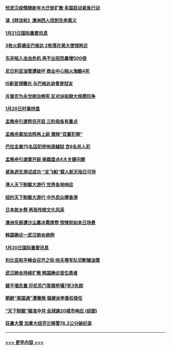 #### [忧武汉疫情随新年大迁徙扩散 多国启动紧急行动](../pages/prog202/a102757625.md?t=01220101) 
#### [读《转法轮》澳洲西人找到生命意义](../pages/prog202/a102757465.md?t=01220101) 
#### [1月21日国际重要讯息](../pages/prog202/a102757450.md?t=01220101) 
#### [3枚火箭袭击巴格达 2枚落在美大使馆附近](../pages/prog202/a102757310.md?t=01220101) 
#### [东非陷入虫虫危机 再不出招恐暴增500倍](../pages/prog202/a102757295.md?t=01220101) 
#### [尼日利亚油管遭破坏 商业中心陷火海酿4死](../pages/prog202/a102757272.md?t=01220101) 
#### [IS新首领曝光 与巴格达迪曾是狱友](../pages/prog202/a102757122.md?t=01220101) 
#### [斥普京为永世统治修宪 反对派拟掀大规模抗争](../pages/prog202/a102757022.md?t=01220101) 
#### [1月20日时事拼盘](../pages/prog202/a102757036.md?t=01220101) 
#### [孟晚舟引渡聆讯开启 三阶段各有重点](../pages/prog202/a102757006.md?t=01220101) 
#### [孟晚舟案加法院再上庭 激辩“双重犯罪”](../pages/prog202/a102756996.md?t=01220101) 
#### [巴拉圭逾75名囚犯挖地道越狱 含6名杀人犯](../pages/prog202/a102756968.md?t=01220101) 
#### [孟晚舟引渡案开庭 美媒盘点4大关键问题](../pages/prog202/a102756917.md?t=01220101) 
#### [紧急逃生测试成功 “龙飞船”载人航天指日可待](../pages/prog202/a102756957.md?t=01220101) 
#### [港人天下制裁大游行 世界各地响应](../pages/prog202/a102756878.md?t=01220101) 
#### [纽约天下制裁大游行 中外民众撑香港](../pages/prog202/a102756875.md?t=01220101) 
#### [日本故乡祭 再现传统文化风采](../pages/prog202/a102756778.md?t=01220101) 
#### [澳洲东部遭沙尘暴冰雹席卷 惊悚宛如末日场景](../pages/prog202/a102756630.md?t=01220101) 
#### [韩国确诊一武汉肺炎病例](../pages/prog202/a102756696.md?t=01220101) 
#### [1月20日国际重要讯息](../pages/prog202/a102756640.md?t=01220101) 
#### [利比亚和平峰会召开之际 哈夫塔军队切断输油管](../pages/prog202/a102756580.md?t=01220101) 
#### [武汉肺炎持续扩散 韩国确诊首位患者](../pages/prog202/a102756566.md?t=01220101) 
#### [疑不堪负重 印尼苏门答腊桥塌7死3失踪](../pages/prog202/a102756559.md?t=01220101) 
#### [朝鲜“美国通”遭撤换 强硬派李善权接任](../pages/prog202/a102756380.md?t=01220101) 
#### [“天下制裁”瞄准中共 全球逾20城市响应 (组图)](../pages/prog202/a102756496.md?t=01220101) 
#### [狂暴大雪 加拿大纽芬兰降雪76.2公分破纪录](../pages/prog202/a102756447.md?t=01220101) 

----
#### [ >>> 更早内容 <<< ](../indexes/prog202-earlier.md)
